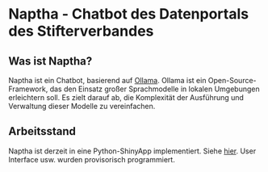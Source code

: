 # Naptha - Chatbot des Datenportals des Stifterverbandes

## Was ist Naptha?

Naptha ist ein Chatbot, basierend auf [Ollama](https://ollama.com/). Ollama ist ein Open-Source-Framework, das den Einsatz großer Sprachmodelle in lokalen Umgebungen erleichtern soll. Es zielt darauf ab, die Komplexität der Ausführung und Verwaltung dieser Modelle zu vereinfachen.

## Arbeitsstand

Naptha ist derzeit in eine Python-ShinyApp implementiert. Siehe [hier](https://github.com/maltehueckstaedt/magpie_chatbot/tree/main/shiny_app). User Interface usw. wurden provisorisch programmiert. 
